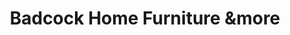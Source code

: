 ---
title: "Badcock Home Furniture &more"
url: /covington/badcock-home-furniture-andmore/
shop: furniture
---